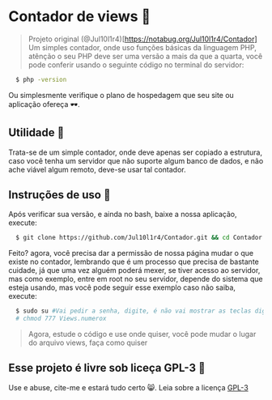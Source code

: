 # Contador de views 👀 
>  Projeto original (@Jul10l1r4)[https://notabug.org/Jul10l1r4/Contador]
Um simples contador, onde uso funções básicas da linguagem PHP, atênção o seu PHP deve ser uma versão a mais da que a quarta, você pode conferir usando o seguinte código no terminal do servidor:
```bash
  $ php -version
```

Ou simplesmente verifique o plano de hospedagem que seu site ou aplicação ofereça 🕶.
## Utilidade 🔧

Trata-se de um simple contador, onde deve apenas ser copiado a estrutura, caso você tenha um servidor que não suporte algum banco de dados, e não ache viável algum remoto, deve-se usar tal contador. 

## Instruções de uso 🤘

Após verificar sua versão, e ainda no bash, baixe a nossa aplicação, execute:

```bash
  $ git clone https://github.com/Jul10l1r4/Contador.git && cd Contador
```
Feito? agora, você precisa dar a permissão de nossa página mudar o que existe no contador, lembrando que é um processo que precisa de bastante cuidade, já que uma vez alguém poderá mexer, se tiver acesso ao servidor, mas como exemplo, entre em root no seu servidor, depende do sistema que esteja usando, mas você pode seguir esse exemplo caso não saiba, execute:

```bash
  $ sudo su #Vai pedir a senha, digite, é não vai mostrar as teclas digitadas pelo terminal(normal)
  # chmod 777 Views.numerox
```

> Agora, estude o código e  use onde quiser, você pode mudar o lugar do arquivo views, faça como quiser

## Esse projeto é livre sob liceça GPL-3 🐏
 Use e abuse, cite-me e estará tudo certo 😸. Leia sobre a licença [GPL-3](https://www.gnu.org/licenses/gpl-3.0-standalone.html)
